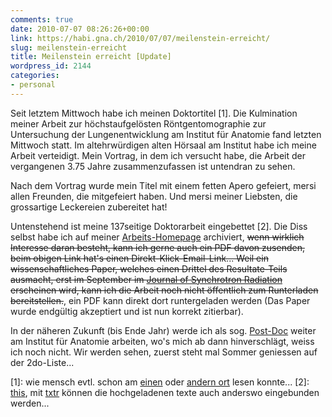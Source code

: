 ```yaml
---
comments: true
date: 2010-07-07 08:26:26+00:00
link: https://habi.gna.ch/2010/07/07/meilenstein-erreicht/
slug: meilenstein-erreicht
title: Meilenstein erreicht [Update]
wordpress_id: 2144
categories:
- personal
---
```


Seit letztem Mittwoch habe ich meinen Doktortitel [1]. Die Kulmination meiner Arbeit zur höchstaufgelösten Röntgentomographie zur Untersuchung der Lungenentwicklung am Institut für Anatomie fand letzten Mittwoch statt. Im altehrwürdigen alten Hörsaal am Institut habe ich meine Arbeit verteidigt. Mein Vortrag, in dem ich versucht habe, die Arbeit der vergangenen 3.75 Jahre zusammenzufassen ist untendran zu sehen.

Nach dem Vortrag wurde mein Titel mit einem fetten Apero gefeiert, mersi allen Freunden, die mitgefeiert haben. Und mersi meiner Liebsten, die grossartige Leckereien zubereitet hat!

Untenstehend ist meine 137seitige Doktorarbeit eingebettet [2]. Die Diss selbst habe ich auf meiner [Arbeits-Homepage](http://is.gd/diozK) archiviert, <del>wenn wirklich Interesse daran besteht, kann ich gerne auch ein PDF davon zusenden, beim obigen Link hat's einen Direkt-Klick-Email-Link...
Weil ein wissenschaftliches Paper, welches einen Drittel des Resultate-Teils ausmacht, erst im September im [Journal of Synchrotron Radiation](http://journals.iucr.org/s/) erscheinen wird, kann ich die Arbeit noch nicht öffentlich zum Runterladen bereitstellen.</del>, ein PDF kann direkt dort runtergeladen werden (Das Paper wurde endgültig akzeptiert und ist nun korrekt zitierbar).

  
  
  
  
  


In der näheren Zukunft (bis Ende Jahr) werde ich als sog. [Post-Doc](https://en.wikipedia.org/wiki/Postdoctoral_research) weiter am Institut für Anatomie arbeiten, wo's mich ab dann hinverschlägt, weiss ich noch nicht. Wir werden sehen, zuerst steht mal Sommer geniessen auf der 2do-Liste...

[1]: wie mensch evtl. schon am [einen](http://identi.ca/conversation/38698042#notice-38940019) oder [andern ort](http://www.hosae.ch/blog/blgmndybrn-juli-ausgabe/) lesen konnte...
[2]: [this](http://www.borniert.com/), mit [txtr](http://txtr.com/) können die hochgeladenen texte auch anderswo eingebunden werden...
